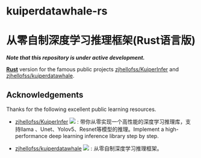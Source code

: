 
# kuiperdatawhale-rs
# 从零自制深度学习推理框架(Rust语言版)

***Note that this repository is under active development.***

[**Rust**](https://www.rust-lang.org/) version for the famous public projects [zjhellofss/KuiperInfer](https://github.com/zjhellofss/KuiperInfer) and [zjhellofss/kuiperdatawhale](https://github.com/zjhellofss/kuiperdatawhale).


## Acknowledgements

Thanks for the following excellent public learning resources.

- [zjhellofss/KuiperInfer](https://github.com/zjhellofss/KuiperInfer) <img src="https://img.shields.io/github/stars/zjhellofss/KuiperInfer?style=social"/> :  带你从零实现一个高性能的深度学习推理库，支持llama 、Unet、Yolov5、Resnet等模型的推理。Implement a high-performance deep learning inference library step by step.

- [zjhellofss/kuiperdatawhale](https://github.com/zjhellofss/kuiperdatawhale) <img src="https://img.shields.io/github/stars/zjhellofss/kuiperdatawhale?style=social"/> :  从零自制深度学习推理框架。